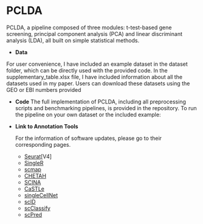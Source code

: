 # PCLDA

PCLDA, a pipeline composed of three modules: t-test-based gene screening, principal component analysis (PCA) and linear discriminant analysis (LDA), all built on
simple statistical methods.

- **Data**

For user convenience, I have included an example dataset in the dataset folder, which can be directly used with the provided code. In the supplementary_table.xlsx file, I have included information about all the datasets used in my paper. Users can download these datasets using the GEO or EBI numbers provided

- **Code**
The full implementation of PCLDA, including all preprocessing scripts and benchmarking pipelines, is provided in the repository. To run the pipeline on your own dataset or the included example:
  
- **Link to Annotation Tools**

  For the information of software updates, please go to their corresponding pages.
  - [Seurat](https://satijalab.org/seurat/)[V4]
  - [SingleR](https://github.com/dviraran/SingleR)
  - [scmap](https://bioconductor.org/packages/release/bioc/vignettes/scmap/inst/doc/scmap.html)
  - [CHETAH](https://github.com/jdekanter/CHETAH)
  - [SCINA](https://github.com/jcao89757/SCINA)
  - [CaSTLe](https://github.com/yuvallb/CaSTLe)
  - [singleCellNet](https://github.com/CahanLab/singleCellNet)
  - [scID](https://github.com/BatadaLab/scID)
  - [scClassify](https://github.com/SydneyBioX/scClassify)
  - [scPred](https://github.com/powellgenomicslab/scPred)
